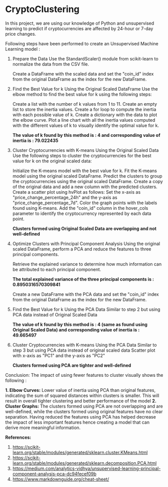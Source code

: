 # CryptoClustering

In this project, we are using our knowledge of Python and unsupervised learning to predict if cryptocurrencies are affected by 24-hour or 7-day price changes.

Following steps have been performed to create an Unsupervised Machine Learning model :

1. Prepare the Data
   Use the StandardScaler() module from scikit-learn to normalize the data from the CSV file.

   Create a DataFrame with the scaled data and set the "coin_id" index from the original DataFrame as the index for the new DataFrame.

2. Find the Best Value for k Using the Original Scaled DataFrame
   Use the elbow method to find the best value for k using the following steps:

   Create a list with the number of k values from 1 to 11.
   Create an empty list to store the inertia values.
   Create a for loop to compute the inertia with each possible value of k.
   Create a dictionary with the data to plot the elbow curve.
   Plot a line chart with all the inertia values computed with the different values of k to visually identify the optimal value for k.

   **The value of k found by this method is : 4 and corresponding value of inertia is : 79.022435**

3. Cluster Cryptocurrencies with K-means Using the Original Scaled Data
   Use the following steps to cluster the cryptocurrencies for the best value for k on the original scaled data:

   Initialize the K-means model with the best value for k.
   Fit the K-means model using the original scaled DataFrame.
   Predict the clusters to group the cryptocurrencies using the original scaled DataFrame.
   Create a copy of the original data and add a new column with the predicted clusters.
   Create a scatter plot using hvPlot as follows:
   Set the x-axis as "price_change_percentage_24h" and the y-axis as "price_change_percentage_7d".
   Color the graph points with the labels found using K-means.
   Add the "coin_id" column in the hover_cols parameter to identify the cryptocurrency represented by each data point.

   **Clusters formed using Original Scaled Data are overlapping and not well-defined**

4. Optimize Clusters with Principal Component Analysis
   Using the original scaled DataFrame, perform a PCA and reduce the features to three principal components.

   Retrieve the explained variance to determine how much information can be attributed to each principal component.

   **The total explained variance of the three principal components is : 0.8950316570309841**

   Create a new DataFrame with the PCA data and set the "coin_id" index from the original DataFrame as the index for the new DataFrame.

5. Find the Best Value for k Using the PCA Data
   Similar to step 2 but using PCA data instead of Original Scaled Data

   **The value of k found by this method is : 4 (same as found using Original Scaled Data) and corresponding value of inertia is : 49.665497**

6. Cluster Cryptocurrencies with K-means Using the PCA Data
   Similar to step 3 but using PCA data instead of original scaled data
   Scatter plot with x-axis as "PC1" and the y-axis as "PC2"

   **Clusters formed using PCA are tighter and well-defined**

Conclusion: The impact of using fewer features to cluster visually shows the following :

**1. Elbow Curves:**
Lower value of inertia using PCA than original features, indicating the sum of squared distances within clusters is smaller. This will result in overall tighter clustering and better performance of the model
**2. Cluster Graphs:**
The clusters formed using PCA are not overlapping and are well-defined, while the clusters formed using original features have no clear separation. Having reduced the features using PCA has helped decrease the impact of less important features hence creating a model that can derive more meaningful information.

**References:**

1. https://scikit-learn.org/stable/modules/generated/sklearn.cluster.KMeans.html
2. https://scikit-learn.org/stable/modules/generated/sklearn.decomposition.PCA.html
3. https://medium.com/analytics-vidhya/unsupervised-learning-principal-component-analysis-pca-dc94fecef09b
4. https://www.markdownguide.org/cheat-sheet/
